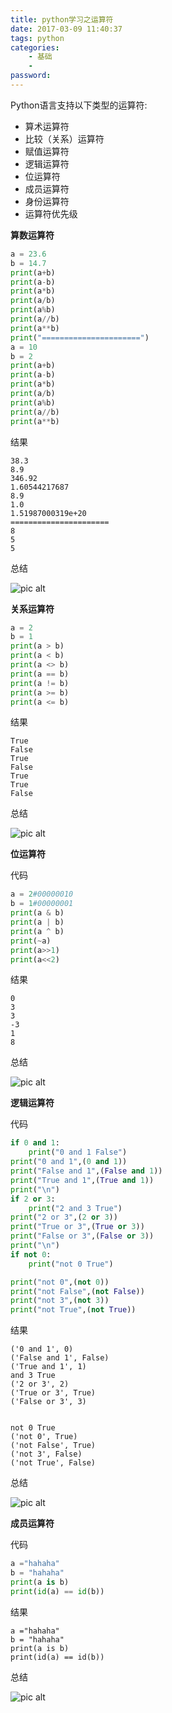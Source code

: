 ```yaml
---
title: python学习之运算符
date: 2017-03-09 11:40:37
tags: python
categories:
    - 基础
    - 
password: 
---
```


Python语言支持以下类型的运算符:

- 算术运算符
- 比较（关系）运算符
- 赋值运算符
- 逻辑运算符
- 位运算符
- 成员运算符
- 身份运算符
- 运算符优先级


**算数运算符**

```python
a = 23.6
b = 14.7
print(a+b)
print(a-b)
print(a*b)
print(a/b)
print(a%b)
print(a//b)
print(a**b)
print("======================")
a = 10
b = 2
print(a+b)
print(a-b)
print(a*b)
print(a/b)
print(a%b)
print(a//b)
print(a**b)
```

结果

```
38.3
8.9
346.92
1.60544217687
8.9
1.0
1.51987000319e+20
======================
8
5
5
```

总结

![pic alt](https://github.com/zsl-github/blog/raw/master/source/picture/py_study_3.png)

**关系运算符**

```python
a = 2
b = 1
print(a > b)
print(a < b)
print(a <> b)
print(a == b)
print(a != b)
print(a >= b)
print(a <= b)
```

结果

```
True
False
True
False
True
True
False
```

总结

![pic alt](https://github.com/zsl-github/blog/raw/master/source/picture/py_study_4.png)

**位运算符**

代码

```python
a = 2#00000010
b = 1#00000001
print(a & b)
print(a | b)
print(a ^ b)
print(~a)
print(a>>1)
print(a<<2)
```

结果

```
0
3
3
-3
1
8
```

总结

![pic alt](https://github.com/zsl-github/blog/raw/master/source/picture/py_study_5.png)

**逻辑运算符**

代码

```python
if 0 and 1:
    print("0 and 1 False")
print("0 and 1",(0 and 1))
print("False and 1",(False and 1))
print("True and 1",(True and 1))
print("\n")
if 2 or 3:
    print("2 and 3 True")
print("2 or 3",(2 or 3))
print("True or 3",(True or 3))
print("False or 3",(False or 3))
print("\n")
if not 0:
    print("not 0 True")

print("not 0",(not 0))
print("not False",(not False))
print("not 3",(not 3))
print("not True",(not True))
```

结果

```
('0 and 1', 0)
('False and 1', False)
('True and 1', 1)
and 3 True
('2 or 3', 2)
('True or 3', True)
('False or 3', 3)


not 0 True
('not 0', True)
('not False', True)
('not 3', False)
('not True', False)
```

总结

![pic alt](https://github.com/zsl-github/blog/raw/master/source/picture/py_study_6.png)

**成员运算符**

代码

```python
a ="hahaha"
b = "hahaha"
print(a is b)
print(id(a) == id(b))
```

结果

```
a ="hahaha"
b = "hahaha"
print(a is b)
print(id(a) == id(b))
```

总结

![pic alt](https://github.com/zsl-github/blog/raw/master/source/picture/py_study_7.png)
